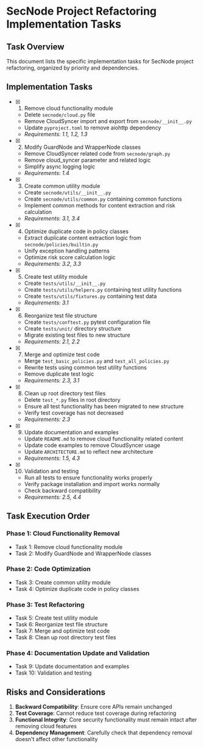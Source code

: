 # SecNode Project Refactoring Implementation Tasks

## Task Overview

This document lists the specific implementation tasks for SecNode project refactoring, organized by priority and dependencies.

## Implementation Tasks

- [x] 1. Remove cloud functionality module
  - Delete `secnode/cloud.py` file
  - Remove CloudSyncer import and export from `secnode/__init__.py`
  - Update `pyproject.toml` to remove aiohttp dependency
  - _Requirements: 1.1, 1.2, 1.3_

- [x] 2. Modify GuardNode and WrapperNode classes
  - Remove CloudSyncer related code from `secnode/graph.py`
  - Remove cloud_syncer parameter and related logic
  - Simplify async logging logic
  - _Requirements: 1.4_

- [x] 3. Create common utility module
  - Create `secnode/utils/__init__.py`
  - Create `secnode/utils/common.py` containing common functions
  - Implement common methods for content extraction and risk calculation
  - _Requirements: 3.1, 3.4_

- [x] 4. Optimize duplicate code in policy classes
  - Extract duplicate content extraction logic from `secnode/policies/builtin.py`
  - Unify exception handling patterns
  - Optimize risk score calculation logic
  - _Requirements: 3.2, 3.3_

- [x] 5. Create test utility module
  - Create `tests/utils/__init__.py`
  - Create `tests/utils/helpers.py` containing test utility functions
  - Create `tests/utils/fixtures.py` containing test data
  - _Requirements: 3.1_

- [x] 6. Reorganize test file structure
  - Create `tests/conftest.py` pytest configuration file
  - Create `tests/unit/` directory structure
  - Migrate existing test files to new structure
  - _Requirements: 2.1, 2.2_

- [x] 7. Merge and optimize test code
  - Merge `test_basic_policies.py` and `test_all_policies.py`
  - Rewrite tests using common test utility functions
  - Remove duplicate test logic
  - _Requirements: 2.3, 3.1_

- [x] 8. Clean up root directory test files
  - Delete `test_*.py` files in root directory
  - Ensure all test functionality has been migrated to new structure
  - Verify test coverage has not decreased
  - _Requirements: 2.3_

- [x] 9. Update documentation and examples
  - Update `README.md` to remove cloud functionality related content
  - Update code examples to remove CloudSyncer usage
  - Update `ARCHITECTURE.md` to reflect new architecture
  - _Requirements: 1.5, 4.3_

- [x] 10. Validation and testing
  - Run all tests to ensure functionality works properly
  - Verify package installation and import works normally
  - Check backward compatibility
  - _Requirements: 2.5, 4.4_

## Task Execution Order

### Phase 1: Cloud Functionality Removal
- Task 1: Remove cloud functionality module
- Task 2: Modify GuardNode and WrapperNode classes

### Phase 2: Code Optimization
- Task 3: Create common utility module
- Task 4: Optimize duplicate code in policy classes

### Phase 3: Test Refactoring
- Task 5: Create test utility module
- Task 6: Reorganize test file structure
- Task 7: Merge and optimize test code
- Task 8: Clean up root directory test files

### Phase 4: Documentation Update and Validation
- Task 9: Update documentation and examples
- Task 10: Validation and testing

## Risks and Considerations

1. **Backward Compatibility**: Ensure core APIs remain unchanged
2. **Test Coverage**: Cannot reduce test coverage during refactoring
3. **Functional Integrity**: Core security functionality must remain intact after removing cloud features
4. **Dependency Management**: Carefully check that dependency removal doesn't affect other functionality